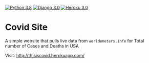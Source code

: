 [![Python 3.8](https://img.shields.io/badge/Python-3.8-blue.svg)](https://www.python.org/downloads/release/python-380/)
[![Django 3.0](https://img.shields.io/badge/Django-3.0-blue.svg)](https://www.djangoproject.com/)
[![Heroku 3.0](https://img.shields.io/badge/Heroku-blueviolet.svg)](https://www.djangoproject.com/)

# Covid Site
A simple website that pulls live data from `worldometers.info` for Total number of Cases and Deaths in USA



Visit: http://thisiscovid.herokuapp.com/